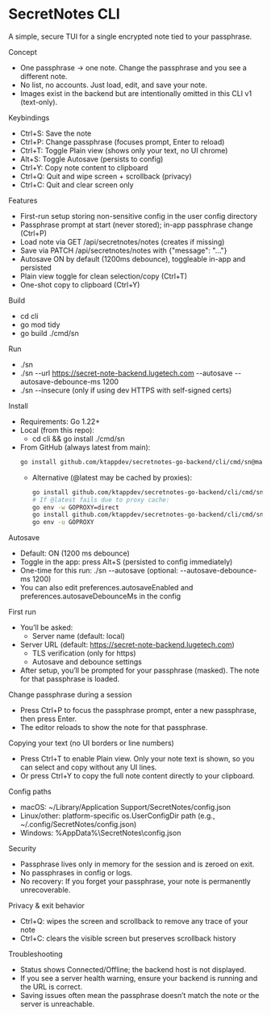 # SecretNotes CLI

A simple, secure TUI for a single encrypted note tied to your passphrase.

Concept
- One passphrase → one note. Change the passphrase and you see a different note.
- No list, no accounts. Just load, edit, and save your note.
- Images exist in the backend but are intentionally omitted in this CLI v1 (text-only).

Keybindings
- Ctrl+S: Save the note
- Ctrl+P: Change passphrase (focuses prompt, Enter to reload)
- Ctrl+T: Toggle Plain view (shows only your text, no UI chrome)
- Alt+S: Toggle Autosave (persists to config)
- Ctrl+Y: Copy note content to clipboard
- Ctrl+Q: Quit and wipe screen + scrollback (privacy)
- Ctrl+C: Quit and clear screen only

Features
- First-run setup storing non-sensitive config in the user config directory
- Passphrase prompt at start (never stored); in-app passphrase change (Ctrl+P)
- Load note via GET /api/secretnotes/notes (creates if missing)
- Save via PATCH /api/secretnotes/notes with {"message": "..."}
- Autosave ON by default (1200ms debounce), toggleable in-app and persisted
- Plain view toggle for clean selection/copy (Ctrl+T)
- One-shot copy to clipboard (Ctrl+Y)

Build
- cd cli
- go mod tidy
- go build ./cmd/sn

Run
- ./sn
- ./sn --url https://secret-note-backend.lugetech.com --autosave --autosave-debounce-ms 1200
- ./sn --insecure (only if using dev HTTPS with self-signed certs)

Install
- Requirements: Go 1.22+
- Local (from this repo):
  - cd cli && go install ./cmd/sn
- From GitHub (always latest from main):
  ```bash
  go install github.com/ktappdev/secretnotes-go-backend/cli/cmd/sn@main
  ```
  - Alternative (@latest may be cached by proxies):
    ```bash
    go install github.com/ktappdev/secretnotes-go-backend/cli/cmd/sn@latest
    # If @latest fails due to proxy cache:
    go env -w GOPROXY=direct
    go install github.com/ktappdev/secretnotes-go-backend/cli/cmd/sn@latest
    go env -u GOPROXY
    ```

Autosave
- Default: ON (1200 ms debounce)
- Toggle in the app: press Alt+S (persisted to config immediately)
- One-time for this run: ./sn --autosave (optional: --autosave-debounce-ms 1200)
- You can also edit preferences.autosaveEnabled and preferences.autosaveDebounceMs in the config

First run
- You’ll be asked:
  - Server name (default: local)
- Server URL (default: https://secret-note-backend.lugetech.com)
  - TLS verification (only for https)
  - Autosave and debounce settings
- After setup, you’ll be prompted for your passphrase (masked). The note for that passphrase is loaded.

Change passphrase during a session
- Press Ctrl+P to focus the passphrase prompt, enter a new passphrase, then press Enter.
- The editor reloads to show the note for that passphrase.

Copying your text (no UI borders or line numbers)
- Press Ctrl+T to enable Plain view. Only your note text is shown, so you can select and copy without any UI lines.
- Or press Ctrl+Y to copy the full note content directly to your clipboard.

Config paths
- macOS: ~/Library/Application Support/SecretNotes/config.json
- Linux/other: platform-specific os.UserConfigDir path (e.g., ~/.config/SecretNotes/config.json)
- Windows: %AppData%\SecretNotes\config.json

Security
- Passphrase lives only in memory for the session and is zeroed on exit.
- No passphrases in config or logs.
- No recovery: If you forget your passphrase, your note is permanently unrecoverable.

Privacy & exit behavior
- Ctrl+Q: wipes the screen and scrollback to remove any trace of your note
- Ctrl+C: clears the visible screen but preserves scrollback history

Troubleshooting
- Status shows Connected/Offline; the backend host is not displayed.
- If you see a server health warning, ensure your backend is running and the URL is correct.
- Saving issues often mean the passphrase doesn’t match the note or the server is unreachable.

